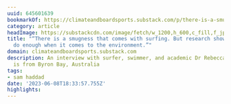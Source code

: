 ```yaml
---
uuid: 645601639
bookmarkOf: https://climateandboardsports.substack.com/p/there-is-a-smugness-that-comes-with
category: article
headImage: https://substackcdn.com/image/fetch/w_1200,h_600,c_fill,f_jpg,q_auto:good,fl_progressive:steep,g_auto/https%3A%2F%2Fsubstack-post-media.s3.amazonaws.com%2Fpublic%2Fimages%2F94fb6c7d-83cb-41a3-927b-4f5b8c6a8c7d_4032x3024.jpeg
title: "“There is a smugness that comes with surfing. But research shows surfers don’t
  do enough when it comes to the environment.”"
domain: climateandboardsports.substack.com
description: An interview with surfer, swimmer, and academic Dr Rebecca Olive, who
  is from Byron Bay, Australia
tags:
- sam haddad
date: '2023-06-08T18:33:57.755Z'
highlights: 
---
```



